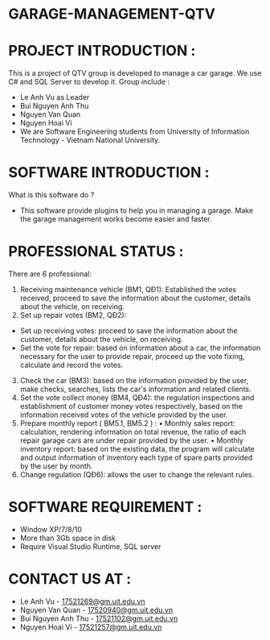 # GARAGE-MANAGEMENT-QTV
# PROJECT INTRODUCTION :
This is a project of QTV group is developed to manage a car garage. We use C# and SQL Server to develop it.
Group include : 
- Le Anh Vu as Leader
- Bui Nguyen Anh Thu
- Nguyen Van Quan
- Nguyen Hoai Vi
- We are Software Engineering students from University of Information Technology - Vietnam National University. 

# SOFTWARE INTRODUCTION : 
What is this software do ? 
* This software provide plugins to help you in managing a garage. Make the garage management works become easier and faster.

# PROFESSIONAL STATUS :
There are 6 professional: 
1. Receiving maintenance vehicle (BM1, QĐ1): Established the votes received, proceed to save the information about the customer, details about the vehicle, on receiving.
2. Set up repair votes (BM2, QĐ2):
* Set up receiving votes: proceed to save the information about the customer, details about the vehicle, on receiving.
* Set the vote for repair: based on information about a car, the information necessary for the user to provide repair, proceed up the vote fixing, calculate and record the votes. 
3. Check the car (BM3): based on the information provided by the user, make checks, searches, lists the car's information and related clients.
4. Set the vote collect money (BM4, QĐ4): the regulation inspections and establishment of customer money votes respectively, based on the information received votes of the vehicle provided by the  user.
5. Prepare monthly report  ( BM5.1, BM5.2 ) : 
•	Monthly sales report: calculation, rendering information on total revenue, the ratio of each repair garage cars are under repair provided by the user.
•	Monthly inventory report: based on the existing data, the program will calculate and output information of inventory each type of spare parts provided by the user by month.
6. Change regulation (QĐ6): allows the user to change the relevant rules.


# SOFTWARE REQUIREMENT : 
- Window XP/7/8/10
- More than 3Gb space in disk
- Require Visual Studio Runtime, SQL server

# CONTACT US AT : 
- Le Anh Vu - 17521269@gm.uit.edu.vn
- Nguyen Van Quan - 17520940@gm.uit.edu.vn
- Bui Nguyen Anh Thu - 17521102@gm.uit.edu.vn
- Nguyen Hoai Vi - 17521257@gm.uit.edu.vn
